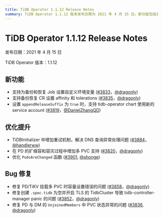 ```yaml
---
title: TiDB Operator 1.1.12 Release Notes
summary: TiDB Operator 1.1.12 版本发布日期为 2021 年 4 月 15 日。新功能包括支持为备份和恢复 Job 设置自定义环境变量，支持备份恢复 CR 设置 affinity 和 tolerations，以及支持 tidb-operator chart 使用新的 service account。优化提升包括 TiDBInitializer 中增加重试机制，增加多 PVC 支持，以及优化 `PodsAreChanged` 函数。Bug 修复包括修复挂载多 PVC 时容量设置错误的问题，修复创建 `.spec.tidb` 为空并开启 TLS 的 TidbCluster 导致 tidb-controller-manager panic 的问题，以及修复 `UnjoinedMembers` 中 PVC 状态异常的问题。
---
```


# TiDB Operator 1.1.12 Release Notes

发布日期：2021 年 4 月 15 日

TiDB Operator 版本：1.1.12

## 新功能

- 支持为备份和恢复 Job 设置自定义环境变量 ([#3833](https://github.com/pingcap/tidb-operator/pull/3833)，[@dragonly](https://github.com/dragonly))
- 支持备份恢复 CR 设置 affinity 和 tolerations ([#3835](https://github.com/pingcap/tidb-operator/pull/3835)，[@dragonly](https://github.com/dragonly))
- 设置 `appendReleaseSuffix` 为 `true` 时，支持 tidb-operator chart 使用新的 service account ([#3819](https://github.com/pingcap/tidb-operator/pull/3819)，[@DanielZhangQD](https://github.com/DanielZhangQD))

## 优化提升

- TiDBInitializer 中增加重试机制，解决 DNS 查询异常处理问题 ([#3884](https://github.com/pingcap/tidb-operator/pull/3884)，[@handlerww](https://github.com/handlerww))
- 在 PD 的扩缩容和容灾过程中增加多 PVC 支持 ([#3820](https://github.com/pingcap/tidb-operator/pull/3820)，[@dragonly](https://github.com/dragonly))
- 优化 `PodsAreChanged` 函数 ([#3901](https://github.com/pingcap/tidb-operator/pull/3901), [@shonge](https://github.com/shonge))

## Bug 修复

- 修复 PD/TiKV 挂载多 PVC 时容量设置错误的问题 ([#3858](https://github.com/pingcap/tidb-operator/pull/3858)，[@dragonly](https://github.com/dragonly))
- 修复创建 `.spec.tidb` 为空并开启 TLS 的 TidbCluster 导致 tidb-controller-manager panic 的问题 ([#3852](https://github.com/pingcap/tidb-operator/pull/3852)，[@dragonly](https://github.com/dragonly))
- 修复 PD 与 DM 的 `UnjoinedMembers` 中 PVC 状态异常的问题 ([#3836](https://github.com/pingcap/tidb-operator/pull/3836), [@dragonly](https://github.com/dragonly))
